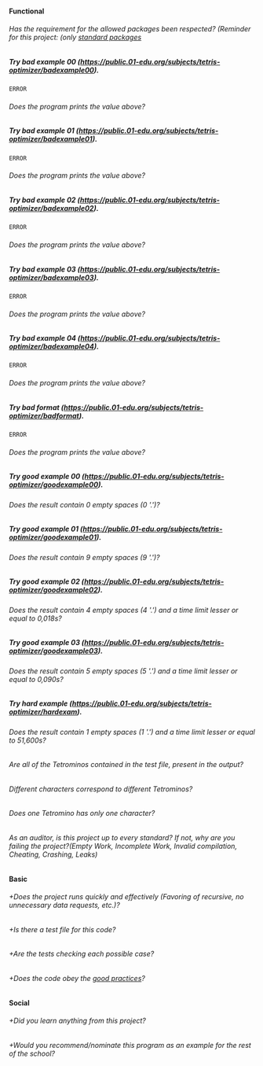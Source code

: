 #### Functional

###### Has the requirement for the allowed packages been respected? (Reminder for this project: (only [standard packages](https://golang.org/pkg/)

##### Try bad example 00 (https://public.01-edu.org/subjects/tetris-optimizer/badexample00).

`ERROR`

###### Does the program prints the value above?

##### Try bad example 01 (https://public.01-edu.org/subjects/tetris-optimizer/badexample01).

`ERROR`

###### Does the program prints the value above?

##### Try bad example 02 (https://public.01-edu.org/subjects/tetris-optimizer/badexample02).

`ERROR`

###### Does the program prints the value above?

##### Try bad example 03 (https://public.01-edu.org/subjects/tetris-optimizer/badexample03).

`ERROR`

###### Does the program prints the value above?

##### Try bad example 04 (https://public.01-edu.org/subjects/tetris-optimizer/badexample04).

`ERROR`

###### Does the program prints the value above?

##### Try bad format (https://public.01-edu.org/subjects/tetris-optimizer/badformat).

`ERROR`

###### Does the program prints the value above?

##### Try good example 00 (https://public.01-edu.org/subjects/tetris-optimizer/goodexample00).

###### Does the result contain 0 empty spaces (0 '.')?

##### Try good example 01 (https://public.01-edu.org/subjects/tetris-optimizer/goodexample01).

###### Does the result contain 9 empty spaces (9 '.')?

##### Try good example 02 (https://public.01-edu.org/subjects/tetris-optimizer/goodexample02).

###### Does the result contain 4 empty spaces (4 '.') and a time limit lesser or equal to 0,018s?

##### Try good example 03 (https://public.01-edu.org/subjects/tetris-optimizer/goodexample03).

###### Does the result contain 5 empty spaces (5 '.') and a time limit lesser or equal to 0,090s?

##### Try hard example (https://public.01-edu.org/subjects/tetris-optimizer/hardexam).

###### Does the result contain 1 empty spaces (1 '.') and a time limit lesser or equal to 51,600s?

###### Are all of the Tetrominos contained in the test file, present in the output?

###### Different characters correspond to different Tetrominos?

###### Does one Tetromino has only one character?

###### As an auditor, is this project up to every standard? If not, why are you failing the project?(Empty Work, Incomplete Work, Invalid compilation, Cheating, Crashing, Leaks)

#### Basic

###### +Does the project runs quickly and effectively (Favoring of recursive, no unnecessary data requests, etc.)?

###### +Is there a test file for this code?

###### +Are the tests checking each possible case?

###### +Does the code obey the [good practices](https://public.01-edu.org/subjects/good-practices.en)?

#### Social

###### +Did you learn anything from this project?

###### +Would you recommend/nominate this program as an example for the rest of the school?
